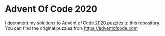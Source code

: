 # Advent Of Code 2020

I document my solutions to Advent of Code 2020 puzzles to this repository. You can find the original puzzles from https://adventofcode.com
